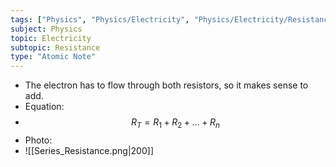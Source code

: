```yaml
---
tags: ["Physics", "Physics/Electricity", "Physics/Electricity/Resistance"]
subject: Physics
topic: Electricity
subtopic: Resistance
type: "Atomic Note"
---
```

 
 - The electron has to flow through both resistors, so it makes sense to add.
 - Equation:
  - $$R_T = R_1 + R_2 + \ldots + R_n$$
 - Photo:
  - ![[Series_Resistance.png|200]]